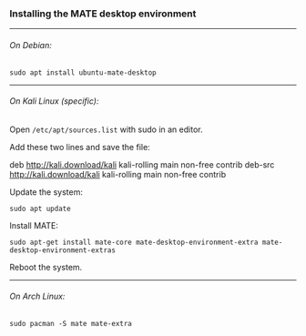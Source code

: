 ### Installing the MATE desktop environment

---
###### On Debian:

	sudo apt install ubuntu-mate-desktop

---
###### On Kali Linux (specific): 

Open ```/etc/apt/sources.list``` with sudo in an editor.

Add these two lines and save the file:

deb http://kali.download/kali kali-rolling main non-free contrib
deb-src http://kali.download/kali kali-rolling main non-free contrib

Update the system:

	sudo apt update
	
Install MATE:

	sudo apt-get install mate-core mate-desktop-environment-extra mate-desktop-environment-extras
	
Reboot the system.

---
###### On Arch Linux:

    sudo pacman -S mate mate-extra
